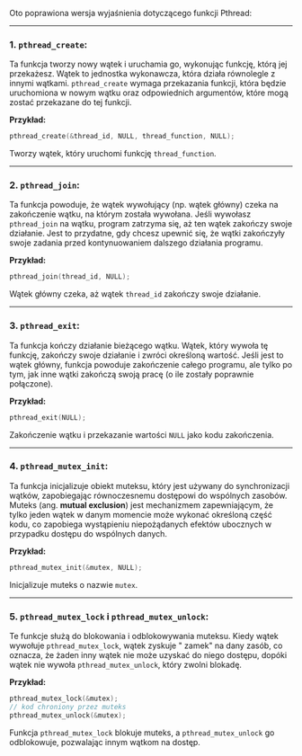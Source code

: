 Oto poprawiona wersja wyjaśnienia dotyczącego funkcji Pthread:

---

### 1. **`pthread_create`**:

Ta funkcja tworzy nowy wątek i uruchamia go, wykonując funkcję, którą jej przekażesz. Wątek to jednostka wykonawcza,
która działa równolegle z innymi wątkami. `pthread_create` wymaga przekazania funkcji, która będzie uruchomiona w nowym
wątku oraz odpowiednich argumentów, które mogą zostać przekazane do tej funkcji.

**Przykład:**

```c
pthread_create(&thread_id, NULL, thread_function, NULL);
```

Tworzy wątek, który uruchomi funkcję `thread_function`.

---

### 2. **`pthread_join`**:

Ta funkcja powoduje, że wątek wywołujący (np. wątek główny) czeka na zakończenie wątku, na którym została wywołana.
Jeśli wywołasz `pthread_join` na wątku, program zatrzyma się, aż ten wątek zakończy swoje działanie. Jest to przydatne,
gdy chcesz upewnić się, że wątki zakończyły swoje zadania przed kontynuowaniem dalszego działania programu.

**Przykład:**

```c
pthread_join(thread_id, NULL);
```

Wątek główny czeka, aż wątek `thread_id` zakończy swoje działanie.

---

### 3. **`pthread_exit`**:

Ta funkcja kończy działanie bieżącego wątku. Wątek, który wywoła tę funkcję, zakończy swoje działanie i zwróci określoną
wartość. Jeśli jest to wątek główny, funkcja powoduje zakończenie całego programu, ale tylko po tym, jak inne wątki
zakończą swoją pracę (o ile zostały poprawnie połączone).

**Przykład:**

```c
pthread_exit(NULL);
```

Zakończenie wątku i przekazanie wartości `NULL` jako kodu zakończenia.

---

### 4. **`pthread_mutex_init`**:

Ta funkcja inicjalizuje obiekt muteksu, który jest używany do synchronizacji wątków, zapobiegając równoczesnemu
dostępowi do wspólnych zasobów. Muteks (ang. **mutual exclusion**) jest mechanizmem zapewniającym, że tylko jeden wątek
w danym momencie może wykonać określoną część kodu, co zapobiega wystąpieniu niepożądanych efektów ubocznych w przypadku
dostępu do wspólnych danych.

**Przykład:**

```c
pthread_mutex_init(&mutex, NULL);
```

Inicjalizuje muteks o nazwie `mutex`.

---

### 5. **`pthread_mutex_lock`** i **`pthread_mutex_unlock`**:

Te funkcje służą do blokowania i odblokowywania muteksu. Kiedy wątek wywołuje `pthread_mutex_lock`, wątek zyskuje "
zamek" na dany zasób, co oznacza, że żaden inny wątek nie może uzyskać do niego dostępu, dopóki wątek nie wywoła
`pthread_mutex_unlock`, który zwolni blokadę.

**Przykład:**

```c
pthread_mutex_lock(&mutex);
// kod chroniony przez muteks
pthread_mutex_unlock(&mutex);
```

Funkcja `pthread_mutex_lock` blokuje muteks, a `pthread_mutex_unlock` go odblokowuje, pozwalając innym wątkom na dostęp.

